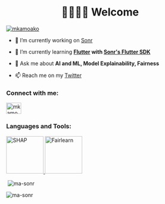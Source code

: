 <h1 align="center">👋🏿👋🏿 Welcome</h1>

<p align="left"> <a href="https://twitter.com/mkamoako" target="blank"><img src="https://img.shields.io/twitter/follow/mkamoako?logo=twitter&style=for-the-badge" alt="mkamoako" /></a> </p>

- 🔭 I’m currently working on [Sonr](https://github.com/sonr-io)

- 🌱 I’m currently learning **[Flutter](flutter.dev) with [Sonr's Flutter SDK](motor.build)**

- 💬 Ask me about **AI and ML, Model Explainability, Fairness**

- 📫 Reach me on my [Twitter](https://www.twitter.com/mkamoako)

<h3 align="left">Connect with me:</h3>
<p align="left">
<a href="https://twitter.com/mkamoako" target="blank"><img align="center" src="https://raw.githubusercontent.com/rahuldkjain/github-profile-readme-generator/master/src/images/icons/Social/twitter.svg" alt="mkamoako" height="30" width="40" /></a>
</p>

<h3 align="left">Languages and Tools:</h3>
<p align="left"> 
<a href="https://shap.readthedocs.io/en/latest/index.html/" target="_blank" rel="noreferrer"> <img src="https://user-images.githubusercontent.com/38404461/65588818-7734b500-df88-11e9-907c-a0bc0c0fdfc1.png" alt="SHAP" width="auto" height="100"/> </a>
<a href="https://github.com/fairlearn" target="_blank" rel="noreferrer"> <img src="https://www.microsoft.com/en-us/research/uploads/prod/2020/05/FairLearnLogo.png" alt="Fairlearn" width="auto" height="100"/> </a>
</p>

<p>&nbsp;<img align="center" src="https://github-readme-stats.vercel.app/api?username=ma-sonr&show_icons=true&locale=en" alt="ma-sonr" /></p>

<p><img align="center" src="https://github-readme-streak-stats.herokuapp.com/?user=ma-sonr&" alt="ma-sonr" /></p>
